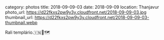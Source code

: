 category: photos 
title: 2018-09-09-03
date: 2018-09-09
location: Thanjavur
photo_url: https://d22fkxs2pw9y3y.cloudfront.net/2018-09-09-03.jpg
thumbnail_url: https://d22fkxs2pw9y3y.cloudfront.net/2018-09-09-03-thumbnail.webp

Rali templário.🇮🇳🕌🗺      